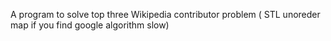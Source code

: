A program to solve top three Wikipedia contributor problem ( STL unoreder map if you find google algorithm slow) 